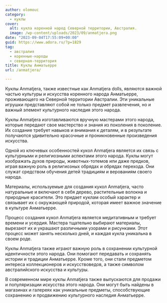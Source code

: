 ```yaml
---
author: olomouc
category:
  - куклы
cover:
  alt: кукла коренной народ Северной территории, Австралия.
  image: /wp-content/uploads/2023/09/anmatjera.png
date: "2023-09-04T17:55:09+00:00"
guid: https://www.adora.ru/?p=1829
tag:
  - австралия
  - коренные-народы
  - северная-территория
title: Куклы Анматьерре
url: /anmatjera/

---
```

Куклы Anmatjera, также известные как Anmatjera dolls, являются важной частью культуры и искусства коренного народа Анматьерре, проживающего на Северной территории Австралии. Эти уникальные игрушки представляют собой не только предмет развлечения, но и важный элемент культурного наследия этого народа.

Куклы Anmatjera изготавливаются вручную мастерами этого народа, которые передают свое мастерство и знания из поколения в поколение. Их создание требует навыков и внимания к деталям, и в результате получаются удивительно красочные и проникновенные произведения искусства.

Одной из ключевых особенностей кукол Anmatjera является их связь с культурными и религиозными аспектами этого народа. Куклы могут изображать духов природы, животных-тотемов или даже предков, играя важную роль в религиозных обрядах и обрядах перехода. Они служат средством обучения детей традициям и верованиям своего народа.

Материалы, используемые для создания кукол Anmatjera, часто натуральные и включают в себя дерево, растительные волокна и природные красители. Это придает куклам особый характер и связывает их с окружающей природой, которая имеет важное значение в культуре Анматьерре.

Процесс создания кукол Anmatjera является медитативным и требует времени и усердия. Мастера тщательно выбирают материалы, вырезают их и украшают различными узорами и рисунками. Этот процесс может занять несколько дней, и каждая кукла уникальна в своем роде.

Куклы Anmatjera также играют важную роль в сохранении культурной идентичности этого народа. Они помогают передавать и сохранять истории и традиции Анматьерре. Кроме того, они стали предметом интереса коллекционеров и искусствоведов, а также символом австралийского искусства и культуры.

В современном мире куклы Anmatjera также выпускаются для продажи и популяризации искусства этого народа. Они могут быть найдены в магазинах и галереях как уникальные предметы, способствующие сохранению и продвижению культурного наследия Анматьерре.
